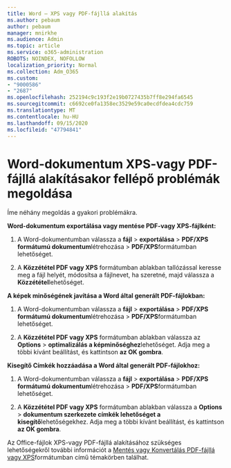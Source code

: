 ```yaml
---
title: Word – XPS vagy PDF-fájllá alakítás
ms.author: pebaum
author: pebaum
manager: mnirkhe
ms.audience: Admin
ms.topic: article
ms.service: o365-administration
ROBOTS: NOINDEX, NOFOLLOW
localization_priority: Normal
ms.collection: Adm_O365
ms.custom:
- "9000586"
- "2687"
ms.openlocfilehash: 252194c9c193f2e19b0727435b7ff8e294fa6545
ms.sourcegitcommit: c6692ce0fa1358ec3529e59ca0ecdfdea4cdc759
ms.translationtype: MT
ms.contentlocale: hu-HU
ms.lasthandoff: 09/15/2020
ms.locfileid: "47794841"
---
```

# <a name="resolve-issues-converting-a-word-document-to-xps-or-pdf"></a>Word-dokumentum XPS-vagy PDF-fájllá alakításakor fellépő problémák megoldása

Íme néhány megoldás a gyakori problémákra. 

**Word-dokumentum exportálása vagy mentése PDF-vagy XPS-fájlként:**

1. A Word-dokumentumban válassza a **fájl**  >  **exportálása**  >  **PDF/XPS formátumú dokumentum**létrehozása  >  **PDF/XPS**formátumban lehetőséget.

2. A **Közzététel PDF vagy XPS** formátumban ablakban tallózással keresse meg a fájl helyét, módosítsa a fájlnevet, ha szeretné, majd válassza a **Közzététel**lehetőséget.

**A képek minőségének javítása a Word által generált PDF-fájlokban:**

1. A Word-dokumentumban válassza a **fájl**  >  **exportálása**  >  **PDF/XPS formátumú dokumentum**létrehozása  >  **PDF/XPS**formátumban lehetőséget.

2. A **Közzététel PDF vagy XPS** formátumban ablakban válassza az **Options**  >  **optimalizálás a képminőséghez**lehetőséget. Adja meg a többi kívánt beállítást, és kattintson **az OK gombra**. 

**Kisegítő Címkék hozzáadása a Word által generált PDF-fájlokhoz:**
 
1. A Word-dokumentumban válassza a **fájl**  >  **exportálása**  >  **PDF/XPS formátumú dokumentum**létrehozása  >  **PDF/XPS**formátumban lehetőséget.

2. A **Közzététel PDF vagy XPS** formátumban ablakban válassza a **Options**  >  **dokumentum szerkezete címkék lehetőséget a kisegítő**lehetőségekhez. Adja meg a többi kívánt beállítást, és kattintson **az OK gombra**.

Az Office-fájlok XPS-vagy PDF-fájllá alakításához szükséges lehetőségekről további információt a [Mentés vagy Konvertálás PDF-fájllá vagy XPS](https://support.office.com/article/d85416c5-7d77-4fd6-a216-6f4bf7c7c110)formátumban című témakörben találhat.
